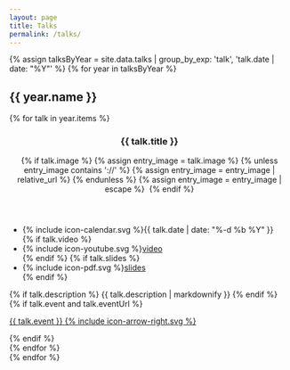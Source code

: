 ```yaml
---
layout: page
title: Talks
permalink: /talks/
---
```


{% assign talksByYear = site.data.talks | group_by_exp: 'talk', 'talk.date | date: "%Y"' %}
{% for year in talksByYear %}
  <section id="{{ year.name }}" class="taxonomy-section">
    <h2 class="taxonomy-title">{{ year.name }}</h2>
    <div class="entries-grid">
      {% for talk in year.items %}
        <article class="entry">
          <header class="entry-header">
            <h3 class="entry-title">
              {{ talk.title }}
            </h3>
            {% if talk.image %}
              {% assign entry_image = talk.image %}
              {% unless entry_image contains '://' %}
                {% assign entry_image = entry_image | relative_url %}
              {% endunless %}
              {% assign entry_image = entry_image | escape %}
              <img class="entry-image u-photo" src="{{ entry_image }}" alt="">
            {% endif %}
          </header>
          <footer class="entry-meta">
            <ul>
              <li><span class="icon">{% include icon-calendar.svg %}</span><time class="entry-time" datetime="{{ talk.date | date_to_xmlschema }}">{{ talk.date | date: "%-d %b %Y" }}</time></li>
              {% if talk.video %}
              <li><span class="icon">{% include icon-youtube.svg %}</span><a href="{{ talk.video }}">video</a></li>
              {% endif %}
              {% if talk.slides %}
              <li><span class="icon">{% include icon-pdf.svg %}</span><a href="{{ talk.slides }}">slides</a></li>
              {% endif %}
            </ul>
          </footer>
          <div class="entry-excerpt">
            {% if talk.description %}
              {{ talk.description | markdownify }}
            {% endif %}
            {% if talk.event and talk.eventUrl %}
            <p>
              <a href="{{ talk.eventUrl }}" class="more-link">{{ talk.event }} <span class="icon icon--arrow-right">{% include icon-arrow-right.svg %}</span></a>
            </p>
            {% endif %}
          </div>
        </article>
      {% endfor %}
    </div>
  </section>
{% endfor %}

